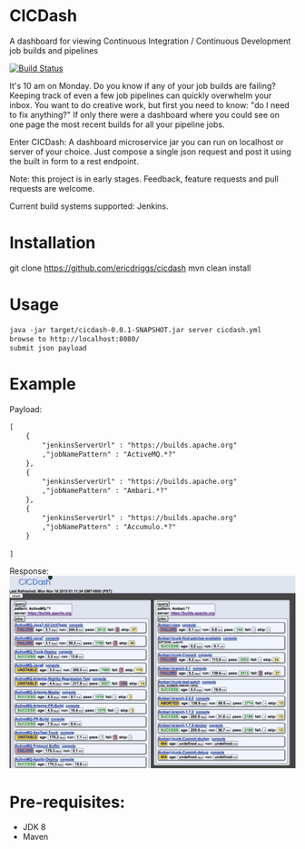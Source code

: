 # CICDash
A dashboard for viewing Continuous Integration / Continuous Development job builds and pipelines

[![Build Status](https://api.travis-ci.org/ericdriggs/cicdash.svg?branch=master)](https://travis-ci.org/ericdriggs/cicdash)

It's 10 am on Monday. Do you know if any of your job builds are failing? Keeping track of even a few job pipelines can quickly overwhelm your inbox. You want to do creative work, but first you need to know: "do I need to fix anything?"
If only there were a dashboard where you could see on one page the most recent builds for all your pipeline jobs.

Enter CICDash:  A dashboard microservice jar you can run on localhost or server of your choice. Just compose a single json request and post it using the built in form to a rest endpoint.

Note: this project is in early stages. Feedback, feature requests and pull requests are welcome.

Current build systems supported: Jenkins.

Installation
===============

git clone https://github.com/ericdriggs/cicdash
mvn clean install

Usage
===========
```
java -jar target/cicdash-0.0.1-SNAPSHOT.jar server cicdash.yml
browse to http://localhost:8080/
submit json payload
```

Example
============

Payload:
```
[
    {
        "jenkinsServerUrl" : "https://builds.apache.org"
        ,"jobNamePattern" : "ActiveMQ.*?"
    },
    {
        "jenkinsServerUrl" : "https://builds.apache.org"
        ,"jobNamePattern" : "Ambari.*?"
    },
    {
        "jenkinsServerUrl" : "https://builds.apache.org"
        ,"jobNamePattern" : "Accumulo.*?"
    }

]
```

Response:
![CICDash example](cicdash-example.png)

Pre-requisites:
============
* JDK 8
* Maven

